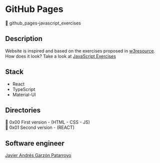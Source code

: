 # GitHub Pages
:open_file_folder: github_pages-javascript_exercises

## Description
Website is inspired and based on the exercises proposed in [w3resource](https://www.w3resource.com/javascript-exercises/javascript-basic-exercises.php).  
How does it look? Take a look at [JavaScript Exercises](https://javierandresgp.github.io/github_pages-javascript_exercises/)

## Stack
* React
* TypeScript
* Material-UI

## Directories
:open_file_folder: 0x00 First version - (HTML - CSS - JS)  
:open_file_folder: 0x01 Second version - (REACT)

## Software engineer
[Javier Andrés Garzón Patarroyo](https://www.javierandresgp.com)
